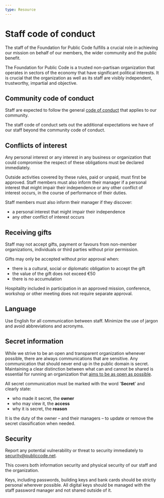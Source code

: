 ```yaml
---
type: Resource
---
```


# Staff code of conduct

The staff of the Foundation for Public Code fulfills a crucial role in achieving our mission on behalf of our members, the wider community and the public benefit.

The Foundation for Public Code is a trusted non-partisan organization that operates in sectors of the economy that have significant political interests.
It is crucial that the organization as well as its staff are visibly independent, trustworthy, impartial and objective.

## Community code of conduct

Staff are expected to follow the general [code of conduct](../../CODE_OF_CONDUCT.md) that applies to our community.

The staff code of conduct sets out the additional expectations we have of our staff beyond the community code of conduct.

## Conflicts of interest

Any personal interest or any interest in any business or organization that could compromise the respect of these obligations must be declared immediately.

Outside activities covered by these rules, paid or unpaid, must first be approved.
Staff members must also inform their manager if a personal interest that might impair their independence or any other conflict of interest occurs, in the course of performance of their duties.

Staff members must also inform their manager if they discover:

* a personal interest that might impair their independence
* any other conflict of interest occurs

## Receiving gifts

Staff may not accept gifts, payment or favours from non-member organizations, individuals or third parties without prior permission.

Gifts may only be accepted without prior approval when:

* there is a cultural, social or diplomatic obligation to accept the gift
* the value of the gift does not exceed €50
* there is no accumulation

Hospitality included in participation in an approved mission, conference, workshop or other meeting does not require separate approval.

## Language

Use English for all communication between staff.
Minimize the use of jargon and avoid abbreviations and acronyms.

## Secret information

While we strive to be an open and transparent organization whenever possible, there are always communications that are sensitive.
Any communication that should never end up in the public domain is secret.
Maintaining a clear distinction between what can and cannot be shared is essential for running an organization that [aims to be as open as possible](../activities/communication/communication-principles.md).

All secret communication must be marked with the word '**Secret**' and clearly state:

* who made it secret, the **owner**
* who may view it, the **access**
* why it is secret, the **reason**

It is the duty of the owner – and their managers – to update or remove the secret classification when needed.

## Security

Report any potential vulnerability or threat to security immediately to <security@publiccode.net>.

This covers both information security and physical security of our staff and the organization.

Keys, including passwords, building keys and bank cards should be strictly personal wherever possible.
All digital keys should be managed with the staff password manager and not shared outside of it.
